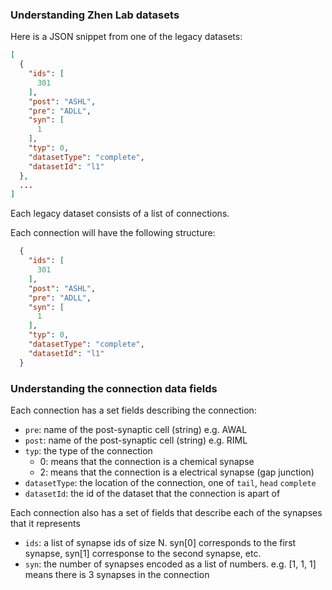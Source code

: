 ### Understanding Zhen Lab datasets


Here is a JSON snippet from one of the legacy datasets:
```json
[
  {
    "ids": [
      301
    ],
    "post": "ASHL",
    "pre": "ADLL",
    "syn": [
      1
    ],
    "typ": 0,
    "datasetType": "complete",
    "datasetId": "l1"
  },
  ...
]
```
Each legacy dataset consists of a list of connections.

Each connection will have the following structure:

```json
  {
    "ids": [
      301
    ],
    "post": "ASHL",
    "pre": "ADLL",
    "syn": [
      1
    ],
    "typ": 0,
    "datasetType": "complete",
    "datasetId": "l1"
  }
```

### Understanding the connection data fields

Each connection has a set fields describing the connection:
- ```pre```: name of the post-synaptic cell (string) e.g. AWAL
- ```post```: name of the post-synaptic cell (string) e.g. RIML
- ```typ```: the type of the connection
    - 0: means that the connection is a chemical synapse
    - 2: means that the connection is a electrical synapse (gap junction)
- ```datasetType```:  the location of the connection, one of ```tail```, ```head``` ```complete```
- ```datasetId```: the id of the dataset that the connection is apart of 

Each connection also has a set of fields that describe each of the synapses that it represents
- ```ids```:  a list of synapse ids of size N.  syn[0] corresponds to the first synapse, syn[1] corresponse to the second synapse, etc.
- ```syn```: the number of synapses encoded as a list of numbers.  e.g. [1, 1, 1] means there is 3 synapses in the connection
